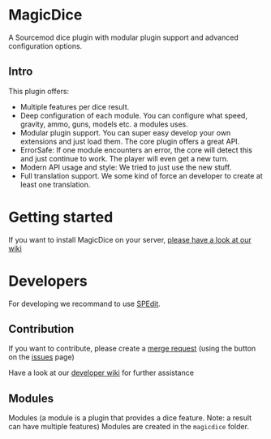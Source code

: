 # MagicDice
A Sourcemod dice plugin with modular plugin support and advanced configuration options.

## Intro
This plugin offers:
* Multiple features per dice result.
* Deep configuration of each module. You can configure what speed, gravity, ammo, guns, models etc. a modules uses.
* Modular plugin support. You can super easy develop your own extensions and just load them. The core plugin offers a great API.
* ErrorSafe: If one module encounters an error, the core will detect this and just continue to work. The player will even get a new turn.
* Modern API usage and style: We tried to just use the new stuff.
* Full translation support. We some kind of force an developer to create at least one translation.

# Getting started
If you want to install MagicDice on your server, [please have a look at our wiki](https://gitlab.com/PushTheLimits/Sourcemod/MagicDice/wikis/home)
# Developers
For developing we recommand to use [SPEdit](https://github.com/JulienKluge/Spedit).

## Contribution
If you want to contribute, please create a [merge request](https://gitlab.com/PushTheLimits/Sourcemod/MagicDice/merge_requests)
(using the button on the [issues](https://gitlab.com/PushTheLimits/Sourcemod/MagicDice/issues) page)

Have a look at our [developer wiki](https://gitlab.com/PushTheLimits/Sourcemod/MagicDice/wikis/development/getting%20started) for further assistance

## Modules
Modules (a module is a plugin that provides a dice feature. Note: a result can have multiple features)
Modules are created in the `magicdice` folder.